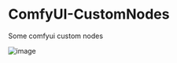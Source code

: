 # ComfyUI-CustomNodes
Some comfyui custom nodes


![image](https://github.com/wTechArtist/ComfyUI-CustomNodes/assets/72257492/2993bedb-cae1-4351-8f87-5243333154f9)
